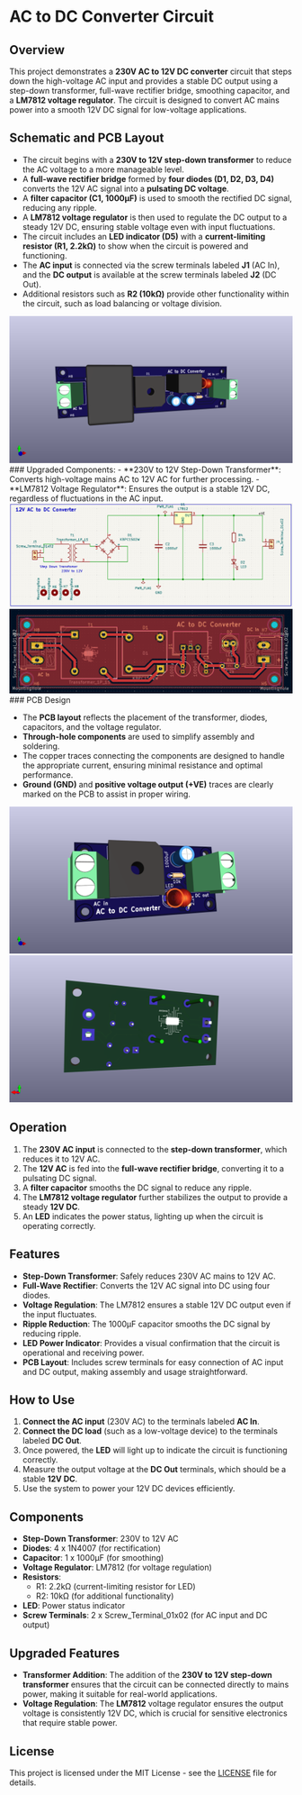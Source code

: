 # AC to DC Converter Circuit

## Overview

This project demonstrates a **230V AC to 12V DC converter** circuit that steps down the high-voltage AC input and provides a stable DC output using a step-down transformer, full-wave rectifier bridge, smoothing capacitor, and a **LM7812 voltage regulator**. The circuit is designed to convert AC mains power into a smooth 12V DC signal for low-voltage applications.

## Schematic and PCB Layout

- The circuit begins with a **230V to 12V step-down transformer** to reduce the AC voltage to a more manageable level.
- A **full-wave rectifier bridge** formed by **four diodes (D1, D2, D3, D4)** converts the 12V AC signal into a **pulsating DC voltage**.
- A **filter capacitor (C1, 1000µF)** is used to smooth the rectified DC signal, reducing any ripple.
- A **LM7812 voltage regulator** is then used to regulate the DC output to a steady 12V DC, ensuring stable voltage even with input fluctuations.
- The circuit includes an **LED indicator (D5)** with a **current-limiting resistor (R1, 2.2kΩ)** to show when the circuit is powered and functioning.
- The **AC input** is connected via the screw terminals labeled **J1** (AC In), and the **DC output** is available at the screw terminals labeled **J2** (DC Out).
- Additional resistors such as **R2 (10kΩ)** provide other functionality within the circuit, such as load balancing or voltage division.
<img src ="/images/AC to  DC with Transformer.png">
### Upgraded Components:
- **230V to 12V Step-Down Transformer**: Converts high-voltage mains AC to 12V AC for further processing.
- **LM7812 Voltage Regulator**: Ensures the output is a stable 12V DC, regardless of fluctuations in the AC input.
<img src="/images/AC to DC converter with transformer Schmatic.png">
<img src="/images/Converter with Transformer.png">
### PCB Design

- The **PCB layout** reflects the placement of the transformer, diodes, capacitors, and the voltage regulator.
- **Through-hole components** are used to simplify assembly and soldering.
- The copper traces connecting the components are designed to handle the appropriate current, ensuring minimal resistance and optimal performance.
- **Ground (GND)** and **positive voltage output (+VE)** traces are clearly marked on the PCB to assist in proper wiring.

![PCB Design](images/upgraded2.png)
![3D PCB View](images/upgraded.png)

## Operation

1. The **230V AC input** is connected to the **step-down transformer**, which reduces it to 12V AC.
2. The **12V AC** is fed into the **full-wave rectifier bridge**, converting it to a pulsating DC signal.
3. A **filter capacitor** smooths the DC signal to reduce any ripple.
4. The **LM7812 voltage regulator** further stabilizes the output to provide a steady **12V DC**.
5. An **LED** indicates the power status, lighting up when the circuit is operating correctly.

## Features

- **Step-Down Transformer**: Safely reduces 230V AC mains to 12V AC.
- **Full-Wave Rectifier**: Converts the 12V AC signal into DC using four diodes.
- **Voltage Regulation**: The LM7812 ensures a stable 12V DC output even if the input fluctuates.
- **Ripple Reduction**: The 1000µF capacitor smooths the DC signal by reducing ripple.
- **LED Power Indicator**: Provides a visual confirmation that the circuit is operational and receiving power.
- **PCB Layout**: Includes screw terminals for easy connection of AC input and DC output, making assembly and usage straightforward.

## How to Use

1. **Connect the AC input** (230V AC) to the terminals labeled **AC In**.
2. **Connect the DC load** (such as a low-voltage device) to the terminals labeled **DC Out**.
3. Once powered, the **LED** will light up to indicate the circuit is functioning correctly.
4. Measure the output voltage at the **DC Out** terminals, which should be a stable **12V DC**.
5. Use the system to power your 12V DC devices efficiently.

## Components

- **Step-Down Transformer**: 230V to 12V AC
- **Diodes**: 4 x 1N4007 (for rectification)
- **Capacitor**: 1 x 1000µF (for smoothing)
- **Voltage Regulator**: LM7812 (for voltage regulation)
- **Resistors**:
  - R1: 2.2kΩ (current-limiting resistor for LED)
  - R2: 10kΩ (for additional functionality)
- **LED**: Power status indicator
- **Screw Terminals**: 2 x Screw_Terminal_01x02 (for AC input and DC output)

## Upgraded Features

- **Transformer Addition**: The addition of the **230V to 12V step-down transformer** ensures that the circuit can be connected directly to mains power, making it suitable for real-world applications.
- **Voltage Regulation**: The **LM7812** voltage regulator ensures the output voltage is consistently 12V DC, which is crucial for sensitive electronics that require stable power.

## License

This project is licensed under the MIT License - see the [LICENSE](LICENSE) file for details.
